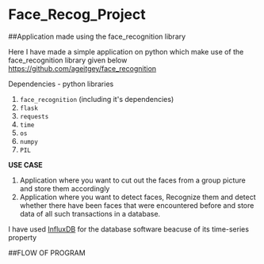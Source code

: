 # Face_Recog_Project
##Application made using the face_recognition library

Here I have made a simple application on python which make use of the face_recognition library given below
https://github.com/ageitgey/face_recognition

Dependencies - python libraries
1) `face_recognition` (including it's dependencies)
2) `flask`
3) `requests`
4) `time`
5) `os`
6) `numpy`
7) `PIL`

**USE CASE**
1) Application where you want to cut out the faces from a group picture and store them accordingly
2) Application where you want to detect faces, Recognize them and detect whether there have been faces that were encountered before and store data of all such transactions in a database.

I have used [InfluxDB](https://docs.influxdata.com/influxdb/v1.7) for the database software beacuse of its time-series property

##FLOW OF PROGRAM



